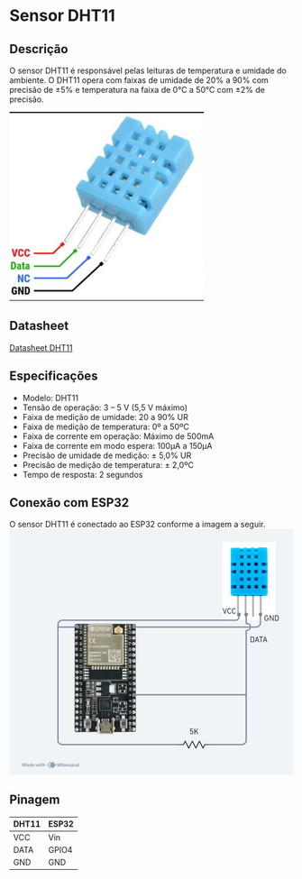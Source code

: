 # Sensor DHT11
## Descrição
O sensor DHT11 é responsável pelas leituras de temperatura e umidade do ambiente. O DHT11 opera com faixas de umidade de 20% a 90% com precisão de ±5% e temperatura na faixa de 0°C a 50°C com ±2% de precisão.

![](https://github.com/eduardozago/weather-station-iot/blob/main/sensores/DHT11/DHT11.jpg)

## Datasheet
[Datasheet DHT11](https://github.com/eduardozago/weather-station-iot/blob/main/sensores/DHT11/datasheet-DHT11.pdf)

## Especificações
- Modelo: DHT11
- Tensão de operação: 3 – 5 V (5,5 V máximo)
- Faixa de medição de umidade: 20 a 90% UR
- Faixa de medição de temperatura: 0º a 50ºC
- Faixa de corrente em operação: Máximo de 500mA
- Faixa de corrente em modo espera: 100μA a 150μA
- Precisão de umidade de medição: ± 5,0% UR
- Precisão de medição de temperatura: ± 2,0ºC
- Tempo de resposta: 2 segundos

## Conexão com ESP32
O sensor DHT11 é conectado ao ESP32 conforme a imagem a seguir.
![](https://github.com/eduardozago/weather-station-iot/blob/main/sensores/DHT11/esp32-dht11.png)

## Pinagem
| DHT11 | ESP32 |
| ------ | ------ |
| VCC | Vin |
| DATA | GPIO4 |
| GND | GND |